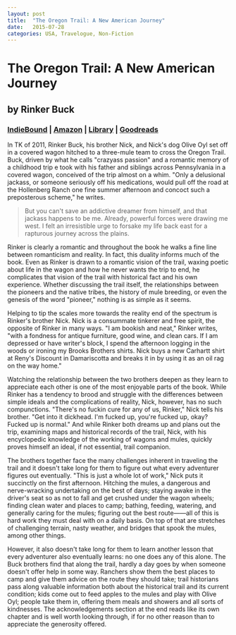 ```yaml
---
layout: post
title:  "The Oregon Trail: A New American Journey"
date:   2015-07-28
categories: USA, Travelogue, Non-Fiction
---
```

<h1>The Oregon Trail: A New American Journey</h1>
<h2> by Rinker Buck</h2>
<h3><a href = "http://www.indiebound.org/book/9781451659160">IndieBound</a> | <a href = "http://amzn.com/1451659164">Amazon</a> | <a href = "http://www.worldcat.org/oclc/894746614">Library</a> | <a href = "http://www.goodreads.com/book/show/23492799-the-oregon-trail">Goodreads</a> </h3>

In TK of 2011, Rinker Buck, his brother Nick, and Nick's dog Olive Oyl set off in a covered wagon hitched to a three-mule team to cross the Oregon Trail. Buck, driven by what he calls "crazyass passion" and a romantic memory of a childhood trip e took with his father and siblings across Pennsylvania in a covered wagon, conceived of the trip almost on a whim. "Only a delusional jackass, or someone seriously off his medications, would pull off the road at the Hollenberg Ranch one fine summer afternoon and concoct such a preposterous scheme," he writes.

>But you can't save an addictive dreamer from himself, and that jackass happens to be me. Already, powerful forces were drawing me west. I felt an irresistible urge to forsake my life back east for a rapturous journey across the plains.

Rinker is clearly a romantic and throughout the book he walks a fine line between romanticism and reality. In fact, this duality informs much of the book. Even as Rinker is drawn to a romantic vision of the trail, waxing poetic about life in the wagon and how he never wants the trip to end, he complicates that vision of the trail with historical fact and his own experience. Whether discussing the trail itself, the relationships between the pioneers and the native tribes, the history of mule breeding, or even the genesis of the word "pioneer," nothing is as simple as it seems.

Helping to tip the scales more towards the reality end of the spectrum is Rinker's brother Nick. Nick is a consummate tinkerer and free spirit, the opposite of Rinker in many ways. "I am bookish and neat," Rinker writes, "with a fondness for antique furniture, good wine, and clean cars. If I am depressed or have writer's block, I spend the afternoon logging in the woods or ironing my Brooks Brothers shirts. Nick buys a new Carhartt shirt at Reny's Discount in Damariscotta and breaks it in by using it as an oil rag on the way home."

Watching the relationship between the two brothers deepen as they learn to appreciate each other is one of the most enjoyable parts of the book. While Rinker has a tendency to brood and struggle with the differences between simple ideals and the complications of reality, Nick, however, has no such compunctions. "There's no fuckin cure for any of us, Rinker," Nick tells his brother. "Get into it dickhead. I'm fucked up, you're fucked up, okay? Fucked up is normal." And while Rinker both dreams up and plans out the trip, examining maps and historical records of the trail, Nick, with his encyclopedic knowledge of the working of wagons and mules, quickly proves himself an ideal, if not essential, trail companion.

The brothers together face the many challenges inherent in traveling the trail and it doesn't take long for them to figure out what every adventurer figures out eventually. "This is just a whole lot of work," Nick puts it succinctly on the first afternoon. Hitching the mules, a dangerous and nerve-wracking undertaking on the best of days; staying awake in the driver's seat so as not to fall and get crushed under the wagon wheels; finding clean water and places to camp; bathing, feeding, watering, and generally caring for the mules; figuring out the best route——all of this is hard work they must deal with on a daily basis. On top of that are stretches of challenging terrain, nasty weather, and bridges that spook the mules, among other things.

However, it also doesn't take long for them to learn another lesson that every adventurer also eventually learns: no one does any of this alone. The Buck brothers find that along the trail, hardly a day goes by when someone doesn't offer help in some way. Ranchers show them the best places to camp and give them advice on the route they should take; trail historians pass along valuable information both about the historical trail and its current condition; kids come out to feed apples to the mules and play with Olive Oyl; people take them in, offering them meals and showers and all sorts of kindnesses. The acknowledgements section at the end reads like its own chapter and is well worth looking through, if for no other reason than to appreciate the generosity offered.
